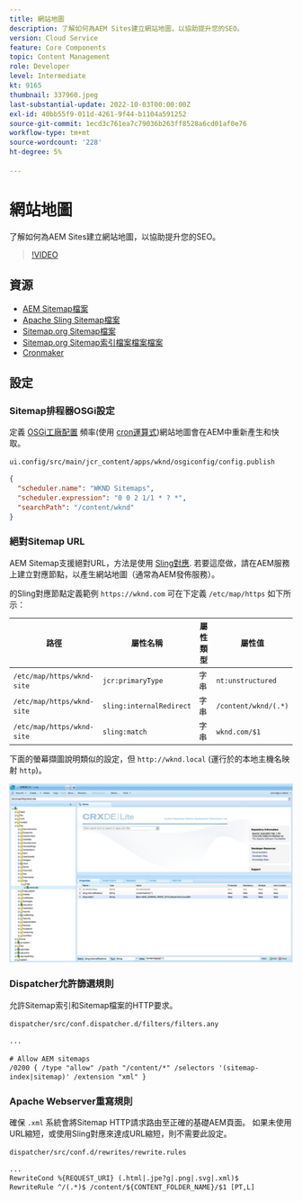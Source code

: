 ```yaml
---
title: 網站地圖
description: 了解如何為AEM Sites建立網站地圖，以協助提升您的SEO。
version: Cloud Service
feature: Core Components
topic: Content Management
role: Developer
level: Intermediate
kt: 9165
thumbnail: 337960.jpeg
last-substantial-update: 2022-10-03T00:00:00Z
exl-id: 40bb55f9-011d-4261-9f44-b1104a591252
source-git-commit: 1ecd3c761ea7c79036b263ff8528a6cd01af0e76
workflow-type: tm+mt
source-wordcount: '228'
ht-degree: 5%

---
```


# 網站地圖

了解如何為AEM Sites建立網站地圖，以協助提升您的SEO。

>[!VIDEO](https://video.tv.adobe.com/v/337960/?quality=12&learn=on)

## 資源

+ [AEM Sitemap檔案](https://experienceleague.adobe.com/docs/experience-manager-cloud-service/overview/seo-and-url-management.html?lang=en#building-an-xml-sitemap-on-aem)
+ [Apache Sling Sitemap檔案](https://github.com/apache/sling-org-apache-sling-sitemap#readme)
+ [Sitemap.org Sitemap檔案](https://www.sitemaps.org/protocol.html)
+ [Sitemap.org Sitemap索引檔案檔案檔案](https://www.sitemaps.org/protocol.html#index)
+ [Cronmaker](http://www.cronmaker.com/)

## 設定

### Sitemap排程器OSGi設定

定義 [OSGi工廠配置](http://localhost:4502/system/console/configMgr/org.apache.sling.sitemap.impl.SitemapScheduler) 頻率(使用 [cron運算式](http://www.cronmaker.com))網站地圖會在AEM中重新產生和快取。

`ui.config/src/main/jcr_content/apps/wknd/osgiconfig/config.publish`

```json
{
  "scheduler.name": "WKND Sitemaps",
  "scheduler.expression": "0 0 2 1/1 * ? *",
  "searchPath": "/content/wknd"
}
```

### 絕對Sitemap URL

AEM Sitemap支援絕對URL，方法是使用 [Sling對應](https://sling.apache.org/documentation/the-sling-engine/mappings-for-resource-resolution.html). 若要這麼做，請在AEM服務上建立對應節點，以產生網站地圖（通常為AEM發佈服務）。

的Sling對應節點定義範例 `https://wknd.com` 可在下定義 `/etc/map/https` 如下所示：

| 路徑 | 屬性名稱 | 屬性類型 | 屬性值 |
|------|----------|---------------|-------|
| `/etc/map/https/wknd-site` | `jcr:primaryType` | 字串 | `nt:unstructured` |
| `/etc/map/https/wknd-site` | `sling:internalRedirect` | 字串 | `/content/wknd/(.*)` |
| `/etc/map/https/wknd-site` | `sling:match` | 字串 | `wknd.com/$1` |

下面的螢幕擷圖說明類似的設定，但 `http://wknd.local` (運行於的本地主機名映射 `http`)。

![Sitemap絕對URL設定](../assets/sitemaps/sitemaps-absolute-urls.jpg)


### Dispatcher允許篩選規則

允許Sitemap索引和Sitemap檔案的HTTP要求。

`dispatcher/src/conf.dispatcher.d/filters/filters.any`

```
...

# Allow AEM sitemaps
/0200 { /type "allow" /path "/content/*" /selectors '(sitemap-index|sitemap)' /extension "xml" }
```

### Apache Webserver重寫規則

確保 `.xml` 系統會將Sitemap HTTP請求路由至正確的基礎AEM頁面。 如果未使用URL縮短，或使用Sling對應來達成URL縮短，則不需要此設定。

`dispatcher/src/conf.d/rewrites/rewrite.rules`

```
...
RewriteCond %{REQUEST_URI} (.html|.jpe?g|.png|.svg|.xml)$
RewriteRule ^/(.*)$ /content/${CONTENT_FOLDER_NAME}/$1 [PT,L]
```
